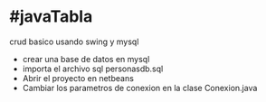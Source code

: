 #javaTabla
=========

crud basico usando swing y mysql
* crear una base de datos en mysql
*  importa el archivo sql personasdb.sql
* Abrir el proyecto en netbeans
* Cambiar los parametros de conexion en la clase Conexion.java
